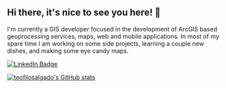 ## Hi there, it's nice to see you here! 👋

I'm currently a GIS developer focused in the development of ArcGIS based geoprocessing services, maps, web and mobile applications. In most of my spare time I am working on some side projects, learning a couple new dishes, and making some eye candy maps.

<a href="https://www.linkedin.com/in/teofilosalgado/"><img src="https://img.shields.io/badge/-@teofilosalgado-0077B5?style=flat-square&amp;labelColor=0077B5&amp;logo=LinkedIn&amp;link=https://www.linkedin.com/in/teofilosalgado/" alt="LinkedIn Badge"></a>

[![teofilosalgado's GitHub stats](https://github-readme-stats.vercel.app/api?username=teofilosalgado&show_icons=true&include_all_commits=true&hide=stars&hide_title=true&theme=gotham&count_private=true)](https://github.com/teofilosalgado/github-readme-stats)
